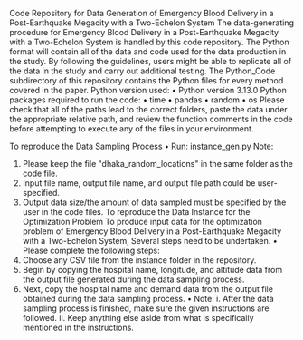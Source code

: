 Code Repository for Data Generation of Emergency Blood Delivery in a Post-Earthquake Megacity with a Two-Echelon System
The data-generating procedure for Emergency Blood Delivery in a Post-Earthquake Megacity with a Two-Echelon System is handled by this code repository. The Python format will contain all of the data and code used for the data production in the study. By following the guidelines, users might be able to replicate all of the data in the study and carry out additional testing.
The Python_Code subdirectory of this repository contains the Python files for every method covered in the paper.
Python version used:
   •	Python version 3.13.0
Python packages required to run the code:
   •	time
   •	pandas
   •	random
   •	os
Please check that all of the paths lead to the correct folders, paste the data under the appropriate relative path, and review the function comments in the code before attempting to execute any of the files in your environment.

To reproduce the Data Sampling Process
  •	Run: instance_gen.py
Note:
1. Please keep the file "dhaka_random_locations" in the same folder as the code file.
2. Input file name, output file name, and output file path could be user-specified.
3. Output data size/the amount of data sampled must be specified by the user in the code files.
To reproduce the Data Instance for the Optimization Problem
To produce input data for the optimization problem of Emergency Blood Delivery in a Post-Earthquake Megacity with a Two-Echelon System, Several steps need to be undertaken.
   •	Please complete the following steps:
1. Choose any CSV file from the instance folder in the repository.
2. Begin by copying the hospital name, longitude, and altitude data from the output file generated during the data sampling process. 
3. 	Next, copy the hospital name and demand data from the output file obtained during the data sampling process. 
•	Note:
i. After the data sampling process is finished, make sure the given instructions are followed. 
ii. Keep anything else aside from what is specifically mentioned in the instructions.



